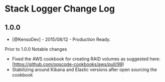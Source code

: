 # Stack Logger Change Log

## 1.0.0

* [@KensoDev] - 2015/08/12 - Production Ready.

Prior to 1.0.0 Notable changes

* Fixed the AWS cookbook for creating RAID volumes as suggested here: [https://github.com/opscode-cookbooks/aws/pull/99)
* Stabilizing around Kibana and Elastic versions after open sourcing the
  cookbook



